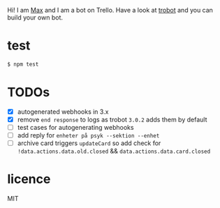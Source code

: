 Hi! I am [Max](https://trello.com/maxblipblop) and I am a bot on Trello. Have a look at [trobot](https://github.com/karlpokus/trobot) and you can build your own bot.

# test
```bash
$ npm test
```

# TODOs
- [x] autogenerated webhooks in 3.x
- [x] remove `end response` to logs as trobot `3.0.2` adds them by default
- [ ] test cases for autogenerating webhooks
- [ ] add reply for `enheter på psyk --sektion --enhet`
- [ ] archive card triggers `updateCard` so add check for `!data.actions.data.old.closed` && `data.actions.data.card.closed`

# licence
MIT

